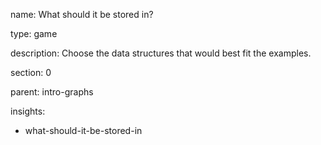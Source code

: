 name: What should it be stored in? 

type: game

description: Choose the data structures that would best fit the examples.

section: 0

parent: intro-graphs

insights:
  - what-should-it-be-stored-in
  

